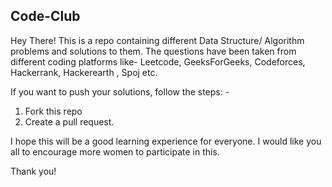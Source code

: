 ## Code-Club
Hey There!
This is a repo containing different Data Structure/ Algorithm problems and solutions to them. The questions have been taken from different coding platforms like- Leetcode, GeeksForGeeks, Codeforces, Hackerrank, Hackerearth , Spoj etc.

If you want to push your solutions, follow the steps: -
1. Fork this repo
2. Create a pull request.

I hope this will be a good learning experience for everyone. I would like you all to encourage more women to participate in this.

Thank you!
